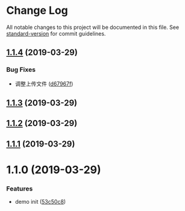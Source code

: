 # Change Log

All notable changes to this project will be documented in this file. See [standard-version](https://github.com/conventional-changelog/standard-version) for commit guidelines.

## [1.1.4](https://github.com/D6-ream/reactUI-demo/compare/v1.1.3...v1.1.4) (2019-03-29)


### Bug Fixes

* 调整上传文件 ([d67967f](https://github.com/D6-ream/reactUI-demo/commit/d67967f))



## [1.1.3](https://github.com/D6-ream/reactUI-demo/compare/v1.1.2...v1.1.3) (2019-03-29)



## [1.1.2](https://github.com/D6-ream/reactUI-demo/compare/v1.1.1...v1.1.2) (2019-03-29)



## [1.1.1](https://github.com/D6-ream/reactUI-demo/compare/v1.1.0...v1.1.1) (2019-03-29)



# 1.1.0 (2019-03-29)


### Features

* demo init ([53c50c8](https://github.com/D6-ream/reactUI-demo/commit/53c50c8))
